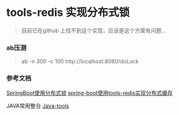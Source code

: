 # tools-redis 实现分布式锁
> 目前已在github 上找不到这个实现，应该是这个方案有问题...

### ab压测
> ab -n 300 -c 100 http://localhost:8080/doLock


### 参考文档
[SpringBoot使用分布式锁](https://yq.aliyun.com/articles/706641)
[spring-boot使用tools-redis实现分布式缓存](https://yq.aliyun.com/articles/706702)

JAVA常用整合
[Java-tools](https://github.com/archine/tools)


